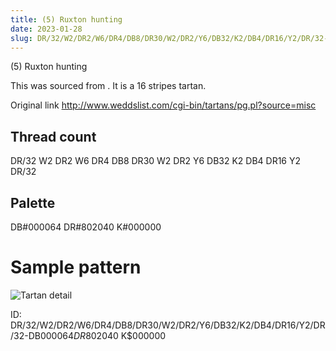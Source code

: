 ```yaml
---
title: (5) Ruxton hunting
date: 2023-01-28
slug: DR/32/W2/DR2/W6/DR4/DB8/DR30/W2/DR2/Y6/DB32/K2/DB4/DR16/Y2/DR/32-DB$000064 DR$802040 K$000000
---
```

(5) Ruxton hunting

This was sourced from <no value>.  It is a 16 stripes tartan.

Original link http://www.weddslist.com/cgi-bin/tartans/pg.pl?source=misc

## Thread count
DR/32 W2 DR2 W6 DR4 DB8 DR30 W2 DR2 Y6 DB32 K2 DB4 DR16 Y2 DR/32

## Palette
DB#000064 DR#802040 K#000000

# Sample pattern

![Tartan detail](tartan.png "DR/32 W2 DR2 W6 DR4 DB8 DR30 W2 DR2 Y6 DB32 K2 DB4 DR16 Y2 DR/32 tartan")

ID: DR/32/W2/DR2/W6/DR4/DB8/DR30/W2/DR2/Y6/DB32/K2/DB4/DR16/Y2/DR/32-DB$000064 DR$802040 K$000000